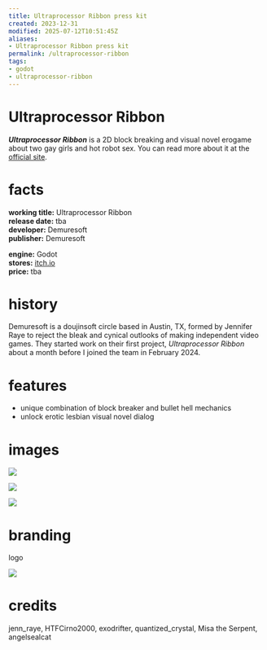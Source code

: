 ```yaml
---
title: Ultraprocessor Ribbon press kit
created: 2023-12-31
modified: 2025-07-12T10:51:45Z
aliases:
- Ultraprocessor Ribbon press kit
permalink: /ultraprocessor-ribbon
tags:
- godot
- ultraprocessor-ribbon
---
```


# Ultraprocessor Ribbon

_**Ultraprocessor Ribbon**_ is a 2D block breaking and visual novel erogame about two gay girls and hot robot sex. You can read more about it at the [official site](https://jennraye.moe/ribbon).

# facts

<div class="flex">
<div style="flex-grow: 1">

**working title:** Ultraprocessor Ribbon<br/>
**release date:** tba<br/>
**developer:** Demuresoft<br/>
**publisher:** Demuresoft<br/>

</div>
<div style="flex-grow: 1">

**engine:** Godot<br/>
**stores:** [itch.io](https://jenniferraye.itch.io/ultraprocessor-ribbon)<br/>
**price:** tba<br/>

</div>
</div>

# history

Demuresoft is a doujinsoft circle based in Austin, TX, formed by Jennifer Raye to reject the bleak and cynical outlooks of making independent video games. They started work on their first project, _Ultraprocessor Ribbon_ about a month before I joined the team in February 2024.

# features

- unique combination of block breaker and bullet hell mechanics
- unlock erotic lesbian visual novel dialog

# images

![](screen-1.png)

![](screen-2.png)

![](screen-3.png)

# branding

logo

![](logo.png)

# credits

jenn_raye, HTFCirno2000, exodrifter, quantized_crystal, Misa the Serpent, angelsealcat

